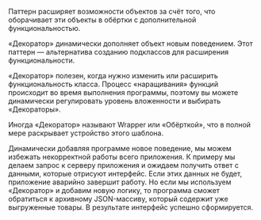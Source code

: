 Паттерн расширяет возможности объектов за счёт того, что оборачивает эти объекты в обёртки с дополнительной функциональностью.

«Декоратор» динамически дополняет объект новым поведением. Этот паттерн — альтернатива созданию подклассов для расширения функциональности.

«Декоратор» полезен, когда нужно изменить или расширить функциональность класса. Процесс «наращивания» функций происходит во время выполнения программы, поэтому вы можете динамически регулировать уровень вложенности и выбирать «Декораторы».

Иногда «Декоратор» называют Wrapper или «Обёрткой», что в полной мере раскрывает устройство этого шаблона.

Динамически добавляя программе новое поведение, мы можем избежать некорректной работы всего приложения. К примеру мы делаем запрос к серверу приложения и ожидаем получить ответ с данными, которые отрисуют интерфейс. Если этих данных не будет, приложение аварийно завершит работу. Но если мы используем «Декоратор» и добавим новую логику, то программа сможет обратиться к архивному JSON-массиву, который содержит уже выгруженные товары. В результате интерфейс успешно сформируется.